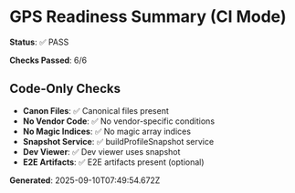 # GPS Readiness Summary (CI Mode)

**Status**: ✅ PASS

**Checks Passed**: 6/6

## Code-Only Checks

- **Canon Files**: ✅ Canonical files present
- **No Vendor Code**: ✅ No vendor-specific conditions
- **No Magic Indices**: ✅ No magic array indices
- **Snapshot Service**: ✅ buildProfileSnapshot service
- **Dev Viewer**: ✅ Dev viewer uses snapshot
- **E2E Artifacts**: ✅ E2E artifacts present (optional)




**Generated**: 2025-09-10T07:49:54.672Z
